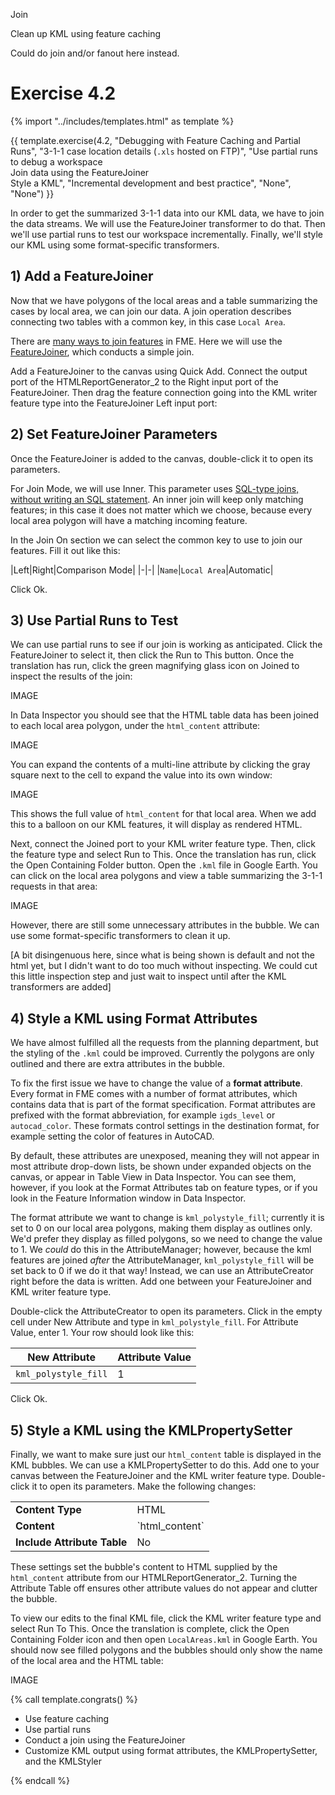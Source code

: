 Join

Clean up KML using feature caching

Could do join and/or fanout here instead.

# Exercise 4.2

{% import "../includes/templates.html" as template %}

{{ template.exercise(4.2,
               "Debugging with Feature Caching and Partial Runs",
               "3-1-1 case location details (`.xls` hosted on FTP)",
               "Use partial runs to debug a workspace<br>Join data using the FeatureJoiner<br>Style a KML",
               "Incremental development and best practice",
               "None",
               "None")
}}

In order to get the summarized 3-1-1 data into our KML data, we have to join the data streams. We will use the FeatureJoiner transformer to do that. Then we'll use partial runs to test our workspace incrementally. Finally, we'll style our KML using some format-specific transformers.

## 1) Add a FeatureJoiner

Now that we have polygons of the local areas and a table summarizing the cases by local area, we can join our data. A join operation describes connecting two tables with a common key, in this case `Local Area`.

There are [many ways to join features](https://knowledge.safe.com/articles/34619/working-with-database-transformers-1.html) in FME. Here we will use the [FeatureJoiner](http://docs.safe.com/fme/html/FME_Desktop_Documentation/FME_Transformers/Transformers/featurejoiner.htm), which conducts a simple join.

Add a FeatureJoiner to the canvas using Quick Add. Connect the output port of the HTMLReportGenerator_2 to the Right input port of the FeatureJoiner. Then drag the feature connection going into the KML writer feature type into the FeatureJoiner Left input port:

## 2) Set FeatureJoiner Parameters

Once the FeatureJoiner is added to the canvas, double-click it to open its parameters.

For Join Mode, we will use Inner. This parameter uses [SQL-type joins, without writing an SQL statement](http://docs.safe.com/fme/html/FME_Desktop_Documentation/FME_Transformers/Transformers/featurejoiner.htm). An inner join will keep only matching features; in this case it does not matter which we choose, because every local area polygon will have a matching incoming feature.

In the Join On section we can select the common key to use to join our features. Fill it out like this:

|Left|Right|Comparison Mode|
|-|-|
|`Name`|`Local Area`|Automatic|

Click Ok.

## 3) Use Partial Runs to Test

We can use partial runs to see if our join is working as anticipated. Click the FeatureJoiner to select it, then click the Run to This button. Once the translation has run, click the green magnifying glass icon on Joined to inspect the results of the join:

IMAGE

In Data Inspector you should see that the HTML table data has been joined to each local area polygon, under the `html_content` attribute:

IMAGE

You can expand the contents of a multi-line attribute by clicking the gray square next to the cell to expand the value into its own window:

IMAGE

This shows the full value of `html_content` for that local area. When we add this to a balloon on our KML features, it will display as rendered HTML.

Next, connect the Joined port to your KML writer feature type. Then, click the feature type and select Run to This. Once the translation has run, click the Open Containing Folder button. Open the `.kml` file in Google Earth. You can click on the local area polygons and view a table summarizing the 3-1-1 requests in that area:

IMAGE

However, there are still some unnecessary attributes in the bubble. We can use some format-specific transformers to clean it up.

[A bit disingenuous here, since what is being shown is default and not the html yet, but I didn't want to do too much without inspecting. We could cut this little inspection step and just wait to inspect until after the KML transformers are added]

## 4) Style a KML using Format Attributes

We have almost fulfilled all the requests from the planning department, but the styling of the `.kml` could be improved. Currently the polygons are only outlined and there are extra attributes in the bubble.

To fix the first issue we have to change the value of a **format attribute**. Every format in FME comes with a number of format attributes, which contains data that is part of the format specification. Format attributes are prefixed with the format abbreviation, for example `igds_level` or `autocad_color`. These formats control settings in the destination format, for example setting the color of features in AutoCAD.

By default, these attributes are unexposed, meaning they will not appear in most attribute drop-down lists, be shown under expanded objects on the canvas, or appear in Table View in Data Inspector. You can see them, however, if you look at the Format Attributes tab on feature types, or if you look in the Feature Information window in Data Inspector.

The format attribute we want to change is `kml_polystyle_fill`; currently it is set to 0 on our local area polygons, making them display as outlines only. We'd prefer they display as filled polygons, so we need to change the value to 1. We _could_ do this in the AttributeManager; however, because the kml features are joined _after_ the AttributeManager, `kml_polystyle_fill` will be set back to 0 if we do it that way! Instead, we can use an AttributeCreator right before the data is written. Add one between your FeatureJoiner and KML writer feature type.

Double-click the AttributeCreator to open its parameters. Click in the empty cell under New Attribute and type in `kml_polystyle_fill`. For Attribute Value, enter 1. Your row should look like this:

|New Attribute|Attribute Value|
|-|-|
|`kml_polystyle_fill`|1|

Click Ok.

## 5) Style a KML using the KMLPropertySetter

Finally, we want to make sure just our `html_content` table is displayed in the KML bubbles. We can use a KMLPropertySetter to do this. Add one to your canvas between the FeatureJoiner and the KML writer feature type. Double-click it to open its parameters. Make the following changes:

<table style="border: 0px">

  <tr>
    <td style="font-weight: bold">Content Type</td>
    <td style="">HTML</td>
  </tr>

  <tr>
    <td style="font-weight: bold">Content</td>
    <td style="">`html_content`</td>
  </tr>

  <tr>
    <td style="font-weight: bold">Include Attribute Table</td>
    <td style="">No</td>
  </tr>

</table>

These settings set the bubble's content to HTML supplied by the `html_content` attribute from our HTMLReportGenerator_2. Turning the Attribute Table off ensures other attribute values do not appear and clutter the bubble.

To view our edits to the final KML file, click the KML writer feature type and select Run To This. Once the translation is complete, click the Open Containing Folder icon and then open `LocalAreas.kml` in Google Earth. You should now see filled polygons and the bubbles should only show the name of the local area and the HTML table:

IMAGE

{% call template.congrats() %}

<ul>
  <li>Use feature caching</li>
  <li>Use partial runs</li>
  <li>Conduct a join using the FeatureJoiner</li>
  <li>Customize KML output using format attributes, the KMLPropertySetter, and the KMLStyler</li>
</ul>

{% endcall %}
